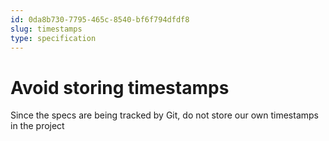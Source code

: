 ```yaml
---
id: 0da8b730-7795-465c-8540-bf6f794dfdf8
slug: timestamps
type: specification
---
```


# Avoid storing timestamps

Since the specs are being tracked by Git, do not store our own timestamps in the project

